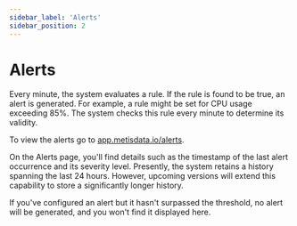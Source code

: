 ```yaml
---
sidebar_label: 'Alerts'
sidebar_position: 2
---
```


# Alerts

Every minute, the system evaluates a rule. If the rule is found to be true, an alert is generated. For example, a rule might be set for CPU usage exceeding 85%. The system checks this rule every minute to determine its validity.

To view the alerts go to [app.metisdata.io/alerts](http://app.metisdata.io/alerts). 

On the Alerts page, you'll find details such as the timestamp of the last alert occurrence and its severity level. Presently, the system retains a history spanning the last 24 hours. However, upcoming versions will extend this capability to store a significantly longer history.

If you've configured an alert but it hasn't surpassed the threshold, no alert will be generated, and you won't find it displayed here.
